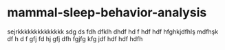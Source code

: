 # mammal-sleep-behavior-analysis
sejrkkkkkkkkkkkkkk  sdg
ds
fdh dfklh dhdf
hd f
hdf
 hdf hfghkjdfhlş mdfhşk df h
 d f
 gfj fd hj gfj
 dfh fgjfg kfg jdf
 hdf hdf hdfh 
 

